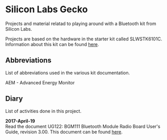 # Silicon Labs Gecko
Projects and material relatad to playing around with a Bluetooth kit from Silicon Labs.

Projects are based on the hardware in the starter kit called SLWSTK6101C. Information about this kit can be found [here](http://www.silabs.com/products/development-tools/wireless/bluetooth/bluegecko-bluetooth-smart-module-wireless-starter-kit).  

## Abbreviations
List of abbreviations used in the various kit documentation.

AEM	- Advanced Energy Monitor  

## Diary
List of activities done in this project.

**2017-April-19**  
Read the document UG122: BGM111 Bluetooth Module Radio Board User's Guide, revision 3.00. This document can be found [here](http://www.silabs.com/documents/login/user-guides/ug122-brd4300a-user-guide.pdf).  
